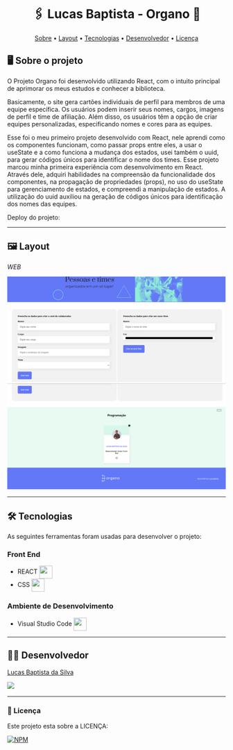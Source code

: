 <h1 align="center"> 🖇️ Lucas Baptista - Organo 🚀 </h1>

<p align="center">
 <a href="#-sobre-o-projeto">Sobre</a> •
 <a href="#-layout">Layout</a> • 
 <a href="#-tecnologias">Tecnologias</a> • 
 <a href="#-autor">Desenvolvedor</a> • 
 <a href="#user-content--licença">Licença</a>
</p>

## 🖥️ Sobre o projeto

O Projeto Organo foi desenvolvido utilizando React, com o intuito principal de aprimorar os meus estudos e conhecer a biblioteca.

Basicamente, o site gera cartões individuais de perfil para membros de uma equipe específica. Os usuários podem inserir seus nomes, cargos, imagens de perfil e time de afiliação. Além disso, os usuários têm a opção de criar equipes personalizadas, especificando nomes e cores para as equipes.

Esse foi o meu primeiro projeto desenvolvido com React, nele aprendi como os componentes funcionam, como passar props entre eles, a usar o useState e a como funciona a mudança dos estados, usei também o uuid, para gerar códigos únicos para identificar o nome dos times.
Esse projeto marcou minha primeira experiência com desenvolvimento em React. Através dele, adquiri habilidades na compreensão da funcionalidade dos componentes, na propagação de propriedades (props), no uso do useState para gerenciamento de estados, e compreendi a manipulação de estados. A utilização do uuid auxiliou na geração de códigos únicos para identificação dos nomes das equipes.

Deploy do projeto: 

---

## 🖼️ Layout

_WEB_

![GK1](https://github.com/luscabap/lusca-projeto_organo/blob/master/public/assets/WEB_01.png)
![GK1](https://github.com/luscabap/lusca-projeto_organo/blob/master/public/assets/WEB_02.png)

---

## 🛠 Tecnologias 

As seguintes ferramentas foram usadas para desenvolver o projeto:

### Front End
- REACT <img align="center" height="30" width="30" src="https://cdn.jsdelivr.net/gh/devicons/devicon/icons/react/react-original.svg"/>
- CSS <img align="center" height="30" width="30" src="https://cdn.jsdelivr.net/gh/devicons/devicon/icons/css3/css3-original.svg"/>
 
          
### Ambiente de Desenvolvimento
- Visual Studio Code <img align="center" height="30" width="30" src="https://cdn.jsdelivr.net/gh/devicons/devicon/icons/vscode/vscode-original-wordmark.svg"/>

---

## 👨‍🎓 Desenvolvedor

<a href="https://www.linkedin.com/in/lucas-baptista-da-silva-133779233/">
Lucas Baptista da Silva</a>

<br/>

<a href = "mailto:lucasbaptistasilva.dev@gmail.com"><img src="https://img.shields.io/badge/-Gmail-%23333?style=for-the-badge&logo=gmail&logoColor=white"  target="_blank"></a>

---

### 📝 Licença

Este projeto esta sobre a LICENÇA:

[![NPM](https://img.shields.io/npm/l/react)](https://github.com/luscabap/lusca-projeto_organo/blob/master/LICENSE)
